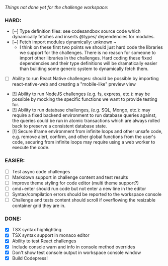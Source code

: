 _Things not done yet for the challenge workspace:_

### HARD:

- [~] Type definition files: see codesandbox source code which dynamically
  fetches and inserts @types/ dependencies for modules.
- [~] Fetch import modules dynamically: unknown ~
  - I think on these first two points we should just hard code the
    libraries we support for the challenges. There is no reason for
    someone to import other libraries in the challenges. Hard coding
    these fixed dependencies and their type definitions will be
    dramatically easier than building some generic system to dynamically
    fetch them.
- [ ] Ability to run React Native challenges: should be possible by importing
      react-native-web and creating a "mobile-like" preview view
- [!] Ability to run NodeJS challenges (e.g. fs, express, etc.): may be
  possible by mocking the specific functions we want to provide
  testing for.
- [!] Ability to run database challenges, (e.g. SQL, Mongo, etc.): may
  require a fixed backend environment to run database queries against,
  the queries could be run in atomic transactions which are always
  rolled back to preserve a consistent database state.
- [!] Secure iframe environment from infinite loops and other unsafe code, e.g.
  remove alert, confirm, and other global functions from the user's code,
  securing from infinite loops may require using a web worker to execute
  the code.

### EASIER:

- [ ] Test async code challenges
- [ ] Markdown support in challenge content and test results
- [ ] Improve theme styling for code editor (multi theme support?)
- [ ] cmd+enter should run code but not enter a new line in the editor
- [ ] Syntax/compilation errors should be reported to the workspace console
- [ ] Challenge and tests content should scroll if overflowing the resizable
      container grid they are in.

### DONE:

- [x] TSX syntax highlighting
- [x] TSX syntax support in monaco editor
- [x] Ability to test React challenges
- [x] Include console warn and info in console method overrides
- [x] Don't show test console output in workspace console window
- [x] Build Codepress!
